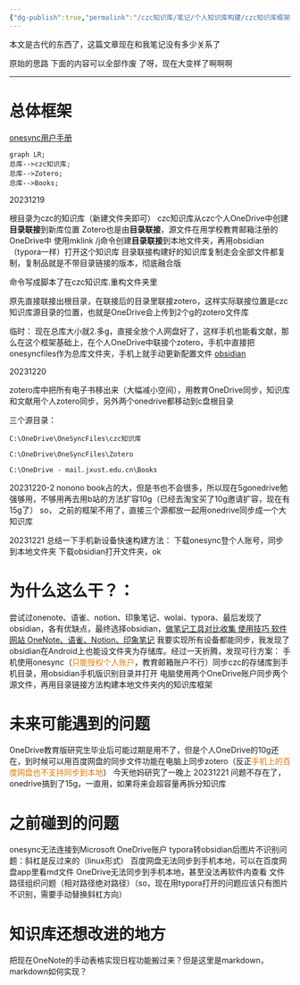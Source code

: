 ```yaml
---
{"dg-publish":true,"permalink":"/czc知识库/笔记/个人知识库构建/czc知识库框架构建思路过程/","dgPassFrontmatter":true,"created":"2024-06-18T17:45:22.245+08:00","updated":"2024-12-08T16:10:32.110+08:00"}
---
```




本文是古代的东西了，这篇文章现在和我笔记没有多少关系了

原始的思路
下面的内容可以全部作废 了呀，现在大变样了啊啊啊

---
# 总体框架

[onesync用户手册](https://metactrl.com/userguide/?app=onesync)

```mermaid
graph LR;
总库-->czc知识库;
总库-->Zotero;
总库-->Books;
```
20231219

根目录为czc的知识库（新建文件夹即可）
czc知识库从czc个人OneDrive中创建**目录联接**到新库位置
Zotero也是由**目录联接**，源文件在用学校教育邮箱注册的OneDrive中
使用mklink /j命令创建**目录联接**到本地文件夹，再用obsidian（typora一样）打开这个知识库
目录联接构建好的知识库复制走会全部文件都复制，复制品就是不带目录链接的版本，彻底融合版

命令写成脚本了在czc知识库.重构文件夹里

原先直接联接出根目录，在联接后的目录里联接zotero，这样实际联接位置是czc知识库源目录的位置，也就是OneDrive会上传到2个g的zotero文件库

临时：
现在总库大小就2.多g，直接全放个人网盘好了，这样手机也能看文献，那么在这个框架基础上，在个人OneDrive中联接个zotero，手机中直接把onesyncfiles作为总库文件夹，手机上就手动更新配置文件
[obsidian](obsidian.md)

20231220

zotero库中把所有电子书移出来（大幅减小空间），用教育OneDrive同步，知识库和文献用个人zotero同步，另外两个onedrive都移动到c盘根目录

三个源目录：
```
C:\OneDrive\OneSyncFiles\czc知识库

C:\OneDrive\OneSyncFiles\Zotero

C:\OneDrive - mail.jxust.edu.cn\Books
```

20231220-2
nonono
book占的大，但是书也不会很多，所以现在5gonedrive勉强够用，不够用再去用b站的方法扩容10g（已经去淘宝买了10g邀请扩容，现在有15g了）
so，
之前的框架不用了，直接三个源都放一起用onedrive同步成一个大知识库

20231221
总结一下手机新设备快速构建方法：
下载onesync登个人账号，同步到本地文件夹
下载obsidian打开文件夹，ok

# 为什么这么干？：
尝试过onenote、语雀、notion、印象笔记、wolai、typora、最后发现了obsidian，各有优缺点，最终选择obsidian，[做笔记工具对比收集 使用技巧 软件网站 OneNote、语雀、Notion、印象笔记](做笔记工具对比收集%20使用技巧%20软件网站%20OneNote、语雀、Notion、印象笔记.md)
我要实现所有设备都能同步，我发现了obsidian在Android上也能设文件夹为存储库。经过一天折腾，发现可行方案：
	手机使用onesync（<font color="#de7802">只能授权个人账户</font>，教育邮箱账户不行）同步czc的存储库到手机目录，用obsidian手机版识别目录并打开
	电脑使用两个OneDrive账户同步两个源文件，再用目录链接方法构建本地文件夹内的知识库框架

# 未来可能遇到的问题
OneDrive教育版研究生毕业后可能过期是用不了，但是个人OneDrive的10g还在，到时候可以用百度网盘的同步文件功能在电脑上同步zotero（反正<font color="#de7802">手机上的百度网盘也不支持同步到本地</font>）
今天他妈研究了一晚上
20231221
问题不存在了，onedrive搞到了15g，一直用，如果将来会超容量再拆分知识库

# 之前碰到的问题
onesync无法连接到Microsoft OneDrive账户
typora转obsidian后图片不识别问题：斜杠是反过来的（linux形式）
百度网盘无法同步到手机本地，可以在百度网盘app里看md文件
OneDrive无法同步到手机本地，甚至没法再软件内查看
文件路径组织问题（相对路径绝对路径）（so，现在用typora打开的问题应该只有图片不识别，需要手动替换斜杠方向）

# 知识库还想改进的地方
把现在OneNote的手动表格实现日程功能搬过来？但是这里是markdown，markdown如何实现？

